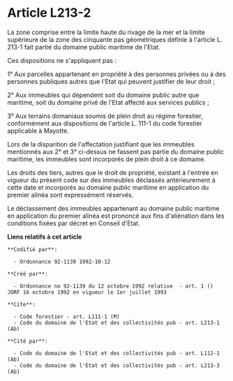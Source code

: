 # Article L213-2

La zone comprise entre la limite haute du rivage de la mer et la limite supérieure de la zone des cinquante pas géométriques
définie à l'article L. 213-1 fait partie du domaine public maritime de l'Etat.

Ces dispositions ne s'appliquent pas :

1° Aux parcelles appartenant en propriété à des personnes privées ou à des personnes publiques autres que l'Etat qui peuvent
justifier de leur droit ;

2° Aux immeubles qui dépendent soit du domaine public autre que maritime, soit du domaine privé de l'Etat affecté aux
services publics ;

3° Aux terrains domaniaux soumis de plein droit au régime forestier, conformément aux dispositions de l'article L. 111-1 du
code forestier applicable à Mayotte.

Lors de la disparition de l'affectation justifiant que les immeubles mentionnés aux 2° et 3° ci-dessus ne fassent pas partie
du domaine public maritime, les immeubles sont incorporés de plein droit à ce domaine.

Les droits des tiers, autres que le droit de propriété, existant à l'entrée en vigueur du présent code sur des immeubles
déclassés antérieurement à cette date et incorporés au domaine public maritime en application du premier alinéa sont
expressément réservés.

Le déclassement des immeubles appartenant au domaine public maritime en application du premier alinéa est prononcé aux fins
d'aliénation dans les conditions fixées par décret en Conseil d'Etat.

**Liens relatifs à cet article**

	**Codifié par**:

	  - Ordonnance 92-1139 1992-10-12

	**Créé par**:

	  - Ordonnance no 92-1139 du 12 octobre 1992 relative  - art. 1 () JORF 16 octobre 1992 en vigueur le 1er juillet 1993

	**Cite**:

	  - Code forestier - art. L111-1 (M)
	  - Code du domaine de l'Etat et des collectivités pub - art. L213-1 (Ab)

	**Cité par**:

	  - Code du domaine de l'Etat et des collectivités pub - art. L112-1 (Ab)
	  - Code du domaine de l'Etat et des collectivités pub - art. L213-3 (Ab)
